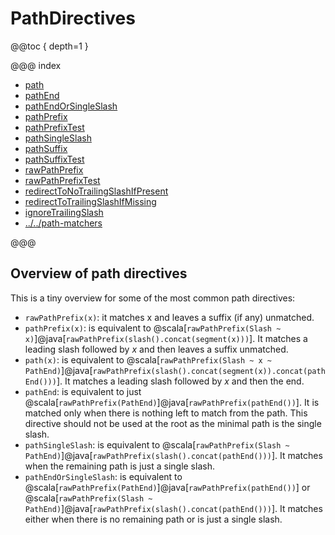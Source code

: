 # PathDirectives

@@toc { depth=1 }

@@@ index

* [path](path.md)
* [pathEnd](pathEnd.md)
* [pathEndOrSingleSlash](pathEndOrSingleSlash.md)
* [pathPrefix](pathPrefix.md)
* [pathPrefixTest](pathPrefixTest.md)
* [pathSingleSlash](pathSingleSlash.md)
* [pathSuffix](pathSuffix.md)
* [pathSuffixTest](pathSuffixTest.md)
* [rawPathPrefix](rawPathPrefix.md)
* [rawPathPrefixTest](rawPathPrefixTest.md)
* [redirectToNoTrailingSlashIfPresent](redirectToNoTrailingSlashIfPresent.md)
* [redirectToTrailingSlashIfMissing](redirectToTrailingSlashIfMissing.md)
* [ignoreTrailingSlash](ignoreTrailingSlash.md)
* [../../path-matchers](../../path-matchers.md)

@@@

<a id="overview-path"></a>
## Overview of path directives

This is a tiny overview for some of the most common path directives:

* `rawPathPrefix(x)`: it matches x and leaves a suffix (if any) unmatched.
* `pathPrefix(x)`: is equivalent to @scala[`rawPathPrefix(Slash ~ x)`]@java[`rawPathPrefix(slash().concat(segment(x)))`]. It matches a leading slash followed by _x_ and then leaves a suffix unmatched.
* `path(x)`: is equivalent to @scala[`rawPathPrefix(Slash ~ x ~ PathEnd)`]@java[`rawPathPrefix(slash().concat(segment(x)).concat(pathEnd()))`]. It matches a leading slash followed by _x_ and then the end.
* `pathEnd`: is equivalent to just @scala[`rawPathPrefix(PathEnd)`]@java[`rawPathPrefix(pathEnd())`]. It is matched only when there is nothing left to match from the path. This directive should not be used at the root as the minimal path is the single slash.
* `pathSingleSlash`: is equivalent to @scala[`rawPathPrefix(Slash ~ PathEnd)`]@java[`rawPathPrefix(slash().concat(pathEnd()))`]. It matches when the remaining path is just a single slash.
* `pathEndOrSingleSlash`: is equivalent to @scala[`rawPathPrefix(PathEnd)`]@java[`rawPathPrefix(pathEnd())`] or @scala[`rawPathPrefix(Slash ~ PathEnd)`]@java[`rawPathPrefix(slash().concat(pathEnd()))`]. It matches either when there is no remaining path or is just a single slash.
